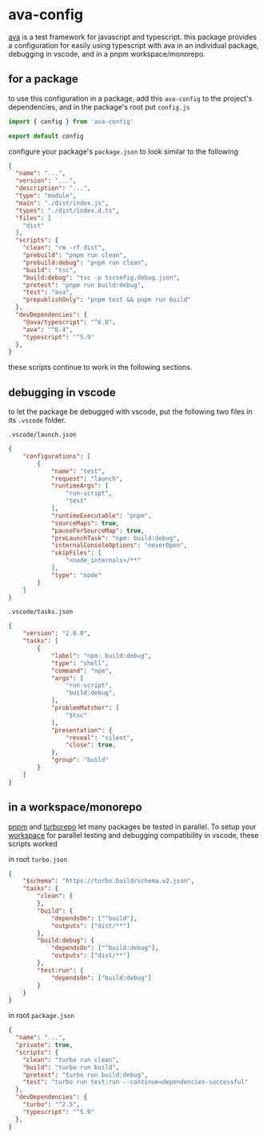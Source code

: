 # ava-config

[ava](https://github.com/avajs/ava/) is a test framework for javascript and typescript. this package provides a configuration for easily using typescript with ava in an individual package, debugging in vscode, and in a pnpm workspace/monorepo.

## for a package

to use this configuration in a package, add this `ava-config` to the project's dependencies, and in the package's root put `config.js`

```javascript
import { config } from 'ava-config'

export default config
```

configure your package's `package.json` to look similar to the following

```json
{
  "name": "...",
  "version": "...",
  "description": "...",
  "type": "module",
  "main": "./dist/index.js",
  "types": "./dist/index.d.ts",
  "files": [
    "dist"
  ],
  "scripts": {
    "clean": "rm -rf dist",
    "prebuild": "pnpm run clean",
    "prebuild:debug": "pnpm run clean",
    "build": "tsc",
    "build:debug": "tsc -p tsconfig.debug.json",
    "pretest": "pnpm run build:debug",
    "test": "ava",
    "prepublishOnly": "pnpm test && pnpm run build"
  },
  "devDependencies": {
    "@ava/typescript": "^6.0",
    "ava": "^6.4",
    "typescript": "^5.9"
  },
}
```

these scripts continue to work in the following sections.

## debugging in vscode

to let the package be debugged with vscode, put the following two files in its `.vscode` folder.

`.vscode/launch.json`

```json
{
    "configurations": [
        {
            "name": "test",
            "request": "launch",
            "runtimeArgs": [
                "run-script",
                "test"
            ],
            "runtimeExecutable": "pnpm",
            "sourceMaps": true,
            "pauseForSourceMap": true,
            "preLaunchTask": "npm: build:debug",
            "internalConsoleOptions": "neverOpen",
            "skipFiles": [
                "<node_internals>/**"
            ],
            "type": "node"
        }
    ]
}
```

`.vscode/tasks.json`

```json
{
    "version": "2.0.0",
    "tasks": [
        {
            "label": "npm: build:debug",
            "type": "shell",
            "command": "npm",
            "args": [
                "run-script",
                "build:debug",
            ],
            "problemMatcher": [
                "$tsc"
            ],
            "presentation": {
                "reveal": "silent",
                "close": true,
            },
            "group": "build"
        }
    ]
}
```

## in a workspace/monorepo

[pnpm](https://pnpm.io) and [turborepo](https://turborepo.com/docs) let many packages be tested in parallel. To setup your [workspace](https://pnpm.io/workspaces) for parallel testing and debugging compatibility in vscode, these scripts worked

in root `turbo.json`

```json
{
    "$schema": "https://turbo.build/schema.v2.json",
    "tasks": {
        "clean": {
        },
        "build": {
            "dependsOn": ["^build"],
            "outputs": ["dist/**"]
        },
        "build:debug": {
            "dependsOn": ["^build:debug"],
            "outputs": ["dist/**"]
        },
        "test:run": {
            "dependsOn": ["build:debug"]
        }
    }
}
```

in root `package.json`

```json
{
  "name": "...",
  "private": true,
  "scripts": {
    "clean": "turbo run clean",
    "build": "turbo run build",
    "pretest": "turbo run build:debug",
    "test": "turbo run test:run --continue=dependencies-successful"
  },
  "devDependencies": {
    "turbo": "^2.5",
    "typescript": "^5.9"
  },
}
```
